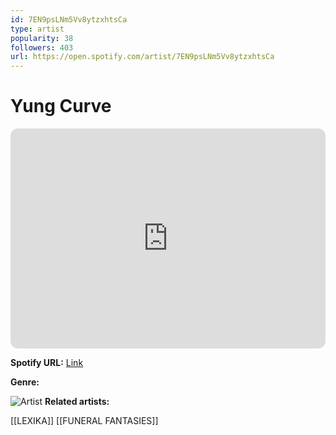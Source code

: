 ```yaml
---
id: 7EN9psLNm5Vv8ytzxhtsCa
type: artist
popularity: 38
followers: 403
url: https://open.spotify.com/artist/7EN9psLNm5Vv8ytzxhtsCa
---
```

# Yung Curve

<iframe style="border-radius:12px" src="https://open.spotify.com/embed/artist/7EN9psLNm5Vv8ytzxhtsCa" width="100%" height="352" frameBorder="0" allowfullscreen="" allow="autoplay; clipboard-write; encrypted-media; fullscreen; picture-in-picture" loading="lazy"></iframe>

**Spotify URL:** [Link](https://open.spotify.com/artist/7EN9psLNm5Vv8ytzxhtsCa)

**Genre:** 

![Artist](https://i.scdn.co/image/ab6761610000e5eb41136897cb43b4c1aaeb1a08)
**Related artists:**

[[LEXIKA]]
[[FUNERAL FANTASIES]]
